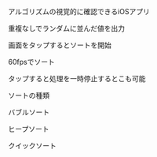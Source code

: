 アルゴリズムの視覚的に確認できるiOSアプリ

重複なしでランダムに並んだ値を出力

画面をタップするとソートを開始

60fpsでソート

タップすると処理を一時停止するとこも可能

ソートの種類

バブルソート

ヒープソート

クイックソート
